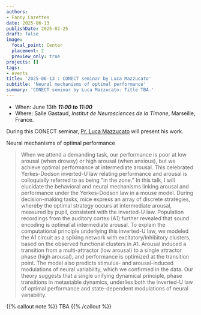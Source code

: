 ```yaml
---
authors:
- Fanny Cazettes
date: 2025-06-13
publishDate: 2025-02-25
draft: false
image:
  focal_point: Center
  placement: 2
  preview_only: true
projects: []
tags:
- events
title: '2025-06-13 : CONECT seminar by Luca Mazzucato'
subtitle: 'Neural mechanisms of optimal performance'
summary: 'CONECT seminar by Luca Mazzucato: Title TBA.'
---
```



* When: June 13th ***11:00 to 11:00*** 
* Where: Salle Gastaud, _Institut de Neurosciences de la Timone_, Marseille, France.

During this CONECT seminar, [Pr. Luca Mazzucato](https://www.mazzulab.com/ ) will present his work.

Neural mechanisms of optimal performance

> When we attend a demanding task, our performance is poor at low arousal (when drowsy) or high arousal (when anxious), but we achieve optimal performance at intermediate arousal. This celebrated Yerkes-Dodson inverted-U law relating performance and arousal is colloquially referred to as being "in the zone." In this talk, I will elucidate the behavioral and neural mechanisms linking arousal and performance under the Yerkes-Dodson law in a mouse model. During decision-making tasks, mice express an array of discrete strategies, whereby the optimal strategy occurs at intermediate arousal, measured by pupil, consistent with the inverted-U law. Population recordings from the auditory cortex (A1) further revealed that sound encoding is optimal at intermediate arousal. To explain the computational principle underlying this inverted-U law, we modeled the A1 circuit as a spiking network with excitatory/inhibitory clusters, based on the observed functional clusters in A1. Arousal induced a transition from a multi-attractor (low arousal) to a single attractor phase (high arousal), and performance is optimized at the transition point. The model also predicts stimulus- and arousal-induced modulations of neural variability, which we confirmed in the data. Our theory suggests that a single unifying dynamical principle, phase transitions in metastable dynamics, underlies both the inverted-U law of optimal performance and state-dependent modulations of neural variability.


{{% callout note %}}
TBA 
{{% /callout %}}
